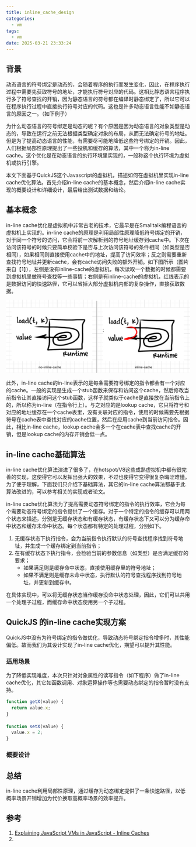 ```yaml
---
title: inline_cache_design
categories:
  - vm
tags:
  - vm
date: 2025-03-21 23:33:24
---
```


## 背景

动态语言的符号绑定是动态的，会随着程序的执行而发生变化，因此，在程序执行过程中需要先获取符号的地址，才能执行符号对应的代码。这相比静态语言程序执行多了符号查找的开销，因为静态语言的符号都在编译时静态绑定了，所以它可以在程序执行过程中直接执行符号对应的代码。这也是许多动态语言性能不如静态语言的原因之一。（如下例子）

为什么动态语言的符号绑定是动态的呢？有个原因是因为动态语言的对象类型是动态的，导致在运行之前无法根据类型确定对象的布局，从而无法确定符号的地址。但是为了提高动态语言的性能，有需要尽可能地降低这些符号绑定的开销。因此，人们根据局部性原理提出了一些投机和缓存的算法，其中一个称为in-line cache。这个优化是在动态语言的执行环境里实现的，一般称这个执行环境为虚拟机或执行引擎。

本文下面基于QuickJS这个Javascript的虚拟机，描述如何在虚拟机里实现in-line cache优化算法。首先介绍in-line cache的基本概念，然后介绍in-line cache实现的概要设计和详细设计，最后给出测试数据和结论。

<!-- more -->

## 基本概念

in-line cache优化是虚拟机中非常古老的技术，它最早是在Smalltalk编程语言的虚拟机上实现的。in-line cache的原理是利用局部性原理降低符号绑定的开销，对于同一个符号的访问，它会将前一次解析到的符号地址缓存到cache中。下次在访问该符号的时候只要简单校验下是否与上次访问该符号的条件相同（如类型是否相同），如果相同则直接使用cache中的地址，提高了访问效率；反之则需要重新查找符号地址并更新cache，会有cache访问失败的额外开销。如下图所示（图片来自【1】），左侧是没有inline-cache的虚拟机，每次读取一个数据的时候都需要到虚拟机里做符号查找等一些事情；右侧是有inline-cache的虚拟机，红线表示的是数据访问的快速路径，它可以省掉大部分虚拟机内部的复杂操作，直接获取数据。

![image-20250323120131010](./inline-cache-design/image-20250323120131010.png)

此外，in-line cache的in-line表示的是每条需要符号绑定的指令都会有一个对应的cache。一般的实现是生成一个stub函数来保存和访问这个cache，然后修改当前指令让其直接访问这个stub函数，这样子就类似于cache是直接放在当前指令上的，所以称为in-line（在指令行上）。与之对应的是lookup cache，它只将符号和对应的地址缓存在一个cache表里，没有关联对应的指令，使用的时候需要先根据符号在cache表中查找对应的cache位置，然后在应用cache到当前访问指令。因此，相比in-line cache，lookup cache会多一个在cache表中查找cache的开销，但是lookup cache的内存开销会低一点。

## in-line cache基础算法

in-line cache优化算法演进了很多了，在hotspot/V8这些成熟虚拟机中都有很完善的实现，这使得它可以发挥出强大的效果，不过也使得它变得很复杂晦涩难懂。为了便于理解，下面我们只介绍下基础算法，其它的in-line cache算法都基于此算法改进的，可以参考相关的实现或者论文。

in-line cache优化算法为了提高需要动态符号绑定的指令的执行效率，它会为每个需要动态符号绑定的指令提供了一个缓存。对于一个特定的指令的缓存可以用两个状态来描述，分别是无缓存状态和有缓存状态，有缓存状态下又可以分为缓存命中状态和缓存未命中状态。每个状态都有特定的处理过程，分别如下。

1. 无缓存状态下执行指令，会为当前指令执行默认的符号查找程序找到符号地址，并生成一个缓存绑定到当前指令；
2. 在有缓存状态下执行指令，会检验当前的参数信息（如类型）是否满足缓存的要求；
   - 如果满足则是缓存命中状态，直接使用缓存里的符号地址；
   - 如果不满足则是缓存未命中状态，执行默认的符号查找程序找到符号地址，并更新到缓存中。

在具体实现中，可以将无缓存状态当作缓存没命中状态处理，因此，它们可以共用一个处理子过程，而缓存命中状态使用另一个子过程。

## QuickJS 的in-line cache实现方案

QuickJS中没有为符号绑定的指令做优化，导致动态符号绑定指令增多时，其性能偏低。故而我们为其设计实现了in-line cache优化，期望可以提升其性能。

### 适用场景

为了降低实现难度，本次只针对对象属性的读写指令（如下程序）做了in-line cache优化，其它如函数调用、对象运算操作等也需要动态绑定的指令暂时没有支持。

```javascript
function getX(value) {
  return value.x;
}

function setX(value) {
  value.x = 2;
}
```

### 概要设计





## 总结

in-line cache利用局部性原理，通过缓存为动态绑定提供了一条快速路径，以低概率场景开销增加为代价换取高概率场景的效率提升。

## 参考

1. [Explaining JavaScript VMs in JavaScript - Inline Caches](https://mrale.ph/blog/2012/06/03/explaining-js-vms-in-js-inline-caches.html)
2. 
